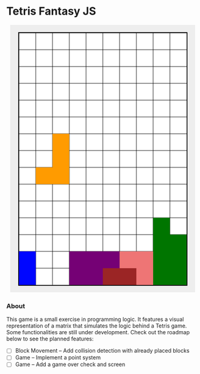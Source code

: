 # Tetris Fantasy JS

<div align="center">
  <img src="./src/assets/game.png" alt="tetris fantasy JS game image" style=""/>
</div>

### About

This game is a small exercise in programming logic. It features a visual representation of a matrix that simulates the logic behind a Tetris game. Some functionalities are still under development. Check out the roadmap below to see the planned features:

- [ ] Block Movement – Add collision detection with already placed blocks
- [ ] Game – Implement a point system
- [ ] Game – Add a game over check and screen
